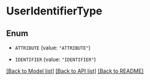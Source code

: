 # UserIdentifierType

## Enum


* `ATTRIBUTE` (value: `"ATTRIBUTE"`)

* `IDENTIFIER` (value: `"IDENTIFIER"`)


[[Back to Model list]](../README.md#documentation-for-models) [[Back to API list]](../README.md#documentation-for-api-endpoints) [[Back to README]](../README.md)


